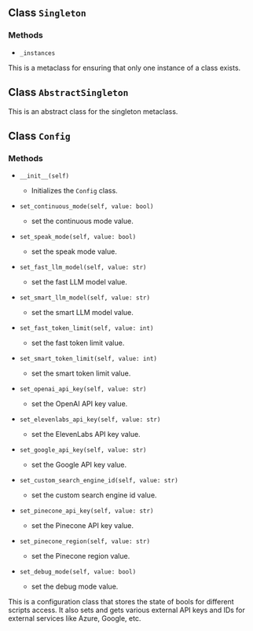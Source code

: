 ## Class `Singleton`
### Methods
- `_instances`

This is a metaclass for ensuring that only one instance of a class exists.

## Class `AbstractSingleton`
This is an abstract class for the singleton metaclass.

## Class `Config`
### Methods
- `__init__(self)`
    - Initializes the `Config` class.

- `set_continuous_mode(self, value: bool)`
    - set the continuous mode value.

- `set_speak_mode(self, value: bool)`
    - set the speak mode value.

- `set_fast_llm_model(self, value: str)`
    - set the fast LLM model value.

- `set_smart_llm_model(self, value: str)`
    - set the smart LLM model value.

- `set_fast_token_limit(self, value: int)`
    - set the fast token limit value.

- `set_smart_token_limit(self, value: int)`
    - set the smart token limit value.

- `set_openai_api_key(self, value: str)`
    - set the OpenAI API key value.

- `set_elevenlabs_api_key(self, value: str)`
    - set the ElevenLabs API key value.

- `set_google_api_key(self, value: str)`
    - set the Google API key value.

- `set_custom_search_engine_id(self, value: str)`
    - set the custom search engine id value.

- `set_pinecone_api_key(self, value: str)`
    - set the Pinecone API key value.

- `set_pinecone_region(self, value: str)`
    - set the Pinecone region value.

- `set_debug_mode(self, value: bool)`
    - set the debug mode value.

This is a configuration class that stores the state of bools for different scripts access. It also sets and gets various external API keys and IDs for external services like Azure, Google, etc.